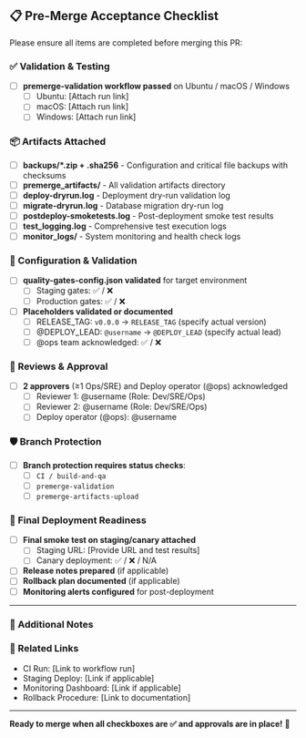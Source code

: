 ## 📋 Pre-Merge Acceptance Checklist

Please ensure all items are completed before merging this PR:

### ✅ Validation & Testing
- [ ] **premerge-validation workflow passed** on Ubuntu / macOS / Windows
  - [ ] Ubuntu: [Attach run link]
  - [ ] macOS: [Attach run link] 
  - [ ] Windows: [Attach run link]

### 📦 Artifacts Attached
- [ ] **backups/*.zip + .sha256** - Configuration and critical file backups with checksums
- [ ] **premerge_artifacts/** - All validation artifacts directory
- [ ] **deploy-dryrun.log** - Deployment dry-run validation log
- [ ] **migrate-dryrun.log** - Database migration dry-run log
- [ ] **postdeploy-smoketests.log** - Post-deployment smoke test results
- [ ] **test_logging.log** - Comprehensive test execution logs
- [ ] **monitor_logs/** - System monitoring and health check logs

### 🔧 Configuration & Validation
- [ ] **quality-gates-config.json validated** for target environment
  - [ ] Staging gates: ✅ / ❌
  - [ ] Production gates: ✅ / ❌
- [ ] **Placeholders validated or documented**
  - [ ] RELEASE_TAG: `v0.0.0` → `RELEASE_TAG` (specify actual version)
  - [ ] @DEPLOY_LEAD: `@username` → `@DEPLOY_LEAD` (specify actual lead)
  - [ ] @ops team acknowledged: ✅ / ❌

### 👥 Reviews & Approval
- [ ] **2 approvers** (≥1 Ops/SRE) and Deploy operator (@ops) acknowledged
  - [ ] Reviewer 1: @username (Role: Dev/SRE/Ops)
  - [ ] Reviewer 2: @username (Role: Dev/SRE/Ops)  
  - [ ] Deploy operator (@ops): @username

### 🛡️ Branch Protection
- [ ] **Branch protection requires status checks**: 
  - [ ] `CI / build-and-qa`
  - [ ] `premerge-validation` 
  - [ ] `premerge-artifacts-upload`

### 🚀 Final Deployment Readiness
- [ ] **Final smoke test on staging/canary attached**
  - [ ] Staging URL: [Provide URL and test results]
  - [ ] Canary deployment: ✅ / ❌ / N/A
- [ ] **Release notes prepared** (if applicable)
- [ ] **Rollback plan documented** (if applicable)
- [ ] **Monitoring alerts configured** for post-deployment

---

### 📝 Additional Notes
<!-- Add any additional context, deployment notes, or special instructions -->

### 🔗 Related Links
- CI Run: [Link to workflow run]
- Staging Deploy: [Link if applicable]
- Monitoring Dashboard: [Link if applicable]
- Rollback Procedure: [Link to documentation]

---

**Ready to merge when all checkboxes are ✅ and approvals are in place!** 🎉